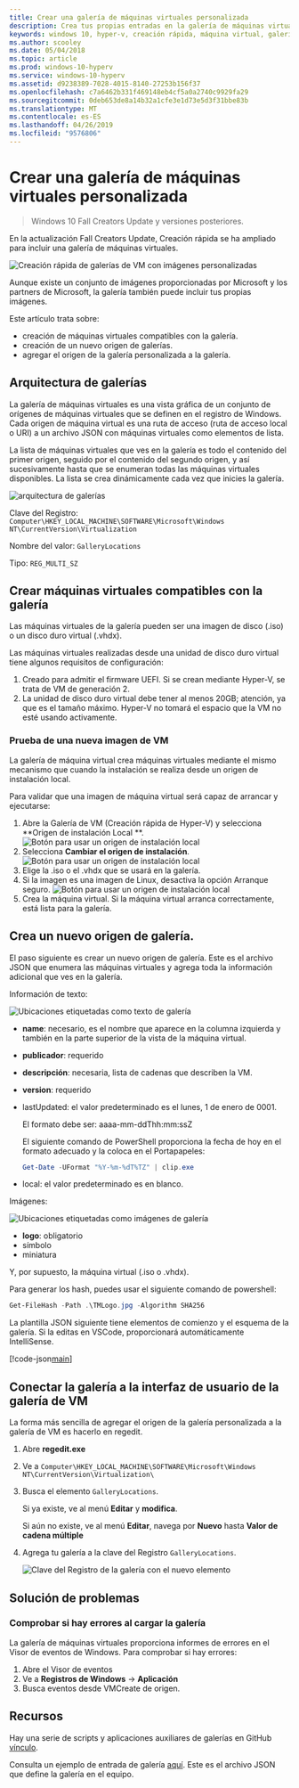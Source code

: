 ```yaml
---
title: Crear una galería de máquinas virtuales personalizada
description: Crea tus propias entradas en la galería de máquinas virtuales de Windows 10 Creators Update y versiones posteriores.
keywords: windows 10, hyper-v, creación rápida, máquina virtual, galería
ms.author: scooley
ms.date: 05/04/2018
ms.topic: article
ms.prod: windows-10-hyperv
ms.service: windows-10-hyperv
ms.assetid: d9238389-7028-4015-8140-27253b156f37
ms.openlocfilehash: c7a6462b331f469148eb4cf5a0a2740c9929fa29
ms.sourcegitcommit: 0deb653de8a14b32a1cfe3e1d73e5d3f31bbe83b
ms.translationtype: MT
ms.contentlocale: es-ES
ms.lasthandoff: 04/26/2019
ms.locfileid: "9576806"
---
```

# <a name="create-a-custom-virtual-machine-gallery"></a>Crear una galería de máquinas virtuales personalizada

> Windows 10 Fall Creators Update y versiones posteriores.

En la actualización Fall Creators Update, Creación rápida se ha ampliado para incluir una galería de máquinas virtuales.

![Creación rápida de galerías de VM con imágenes personalizadas](media/vmgallery.png)

Aunque existe un conjunto de imágenes proporcionadas por Microsoft y los partners de Microsoft, la galería también puede incluir tus propias imágenes.

Este artículo trata sobre:

* creación de máquinas virtuales compatibles con la galería.
* creación de un nuevo origen de galerías.
* agregar el origen de la galería personalizada a la galería.

## <a name="gallery-architecture"></a>Arquitectura de galerías

La galería de máquinas virtuales es una vista gráfica de un conjunto de orígenes de máquinas virtuales que se definen en el registro de Windows.  Cada origen de máquina virtual es una ruta de acceso (ruta de acceso local o URI) a un archivo JSON con máquinas virtuales como elementos de lista.

La lista de máquinas virtuales que ves en la galería es todo el contenido del primer origen, seguido por el contenido del segundo origen, y así sucesivamente hasta que se enumeran todas las máquinas virtuales disponibles.  La lista se crea dinámicamente cada vez que inicies la galería.

![arquitectura de galerías](media/vmgallery-architecture.png)

Clave del Registro: `Computer\HKEY_LOCAL_MACHINE\SOFTWARE\Microsoft\Windows NT\CurrentVersion\Virtualization`

Nombre del valor: `GalleryLocations`

Tipo: `REG_MULTI_SZ`

## <a name="create-gallery-compatible-virtual-machines"></a>Crear máquinas virtuales compatibles con la galería

Las máquinas virtuales de la galería pueden ser una imagen de disco (.iso) o un disco duro virtual (.vhdx).

Las máquinas virtuales realizadas desde una unidad de disco duro virtual tiene algunos requisitos de configuración:

1. Creado para admitir el firmware UEFI. Si se crean mediante Hyper-V, se trata de VM de generación 2.
1. La unidad de disco duro virtual debe tener al menos 20GB; atención, ya que es el tamaño máximo.  Hyper-V no tomará el espacio que la VM no esté usando activamente.

### <a name="testing-a-new-vm-image"></a>Prueba de una nueva imagen de VM

La galería de máquina virtual crea máquinas virtuales mediante el mismo mecanismo que cuando la instalación se realiza desde un origen de instalación local.

Para validar que una imagen de máquina virtual será capaz de arrancar y ejecutarse:

1. Abre la Galería de VM (Creación rápida de Hyper-V) y selecciona **Origen de instalación Local **.
  ![Botón para usar un origen de instalación local](media/use-local-source.png)
1. Selecciona **Cambiar el origen de instalación**.
  ![Botón para usar un origen de instalación local](media/change-source.png)
1. Elige la .iso o el .vhdx que se usará en la galería.
1. Si la imagen es una imagen de Linux, desactiva la opción Arranque seguro.
  ![Botón para usar un origen de instalación local](media/toggle-secure-boot.png)
1. Crea la máquina virtual.  Si la máquina virtual arranca correctamente, está lista para la galería.

## <a name="build-a-new-gallery-source"></a>Crea un nuevo origen de galería.

El paso siguiente es crear un nuevo origen de galería.  Este es el archivo JSON que enumera las máquinas virtuales y agrega toda la información adicional que ves en la galería.

Información de texto:

![Ubicaciones etiquetadas como texto de galería](media/gallery-text.png)

* **name**: necesario, es el nombre que aparece en la columna izquierda y también en la parte superior de la vista de la máquina virtual.
* **publicador**: requerido
* **descripción**: necesaria, lista de cadenas que describen la VM.
* **version**: requerido
* lastUpdated: el valor predeterminado es el lunes, 1 de enero de 0001.

  El formato debe ser: aaaa-mm-ddThh:mm:ssZ

  El siguiente comando de PowerShell proporciona la fecha de hoy en el formato adecuado y la coloca en el Portapapeles:

  ``` PowerShell
  Get-Date -UFormat "%Y-%m-%dT%TZ" | clip.exe
  ```

* local: el valor predeterminado es en blanco.

Imágenes:

![Ubicaciones etiquetadas como imágenes de galería](media/gallery-pictures.png)

* **logo**: obligatorio
* símbolo
* miniatura

Y, por supuesto, la máquina virtual (.iso o .vhdx).

Para generar los hash, puedes usar el siguiente comando de powershell:

  ``` PowerShell
  Get-FileHash -Path .\TMLogo.jpg -Algorithm SHA256
  ```

La plantilla JSON siguiente tiene elementos de comienzo y el esquema de la galería.  Si la editas en VSCode, proporcionará automáticamente IntelliSense.

[!code-json[main](../../../hyperv-tools/vmgallery/vm-gallery-template.json)]

## <a name="connect-your-gallery-to-the-vm-gallery-ui"></a>Conectar la galería a la interfaz de usuario de la galería de VM

La forma más sencilla de agregar el origen de la galería personalizada a la galería de VM es hacerlo en regedit.

1. Abre **regedit.exe**
1. Ve a `Computer\HKEY_LOCAL_MACHINE\SOFTWARE\Microsoft\Windows NT\CurrentVersion\Virtualization\`
1. Busca el elemento `GalleryLocations`.

    Si ya existe, ve al menú **Editar** y **modifica**.

    Si aún no existe, ve al menú **Editar**, navega por **Nuevo** hasta **Valor de cadena múltiple**

1. Agrega tu galería a la clave del Registro `GalleryLocations`.

    ![Clave del Registro de la galería con el nuevo elemento](media/new-gallery-uri.png)

## <a name="troubleshooting"></a>Solución de problemas

### <a name="check-for-errors-loading-gallery"></a>Comprobar si hay errores al cargar la galería

La galería de máquinas virtuales proporciona informes de errores en el Visor de eventos de Windows.  Para comprobar si hay errores:

1. Abre el Visor de eventos
1. Ve a **Registros de Windows** -> **Aplicación**
1. Busca eventos desde VMCreate de origen.

## <a name="resources"></a>Recursos

Hay una serie de scripts y aplicaciones auxiliares de galerías en GitHub [vínculo](https://github.com/MicrosoftDocs/Virtualization-Documentation/tree/live/hyperv-tools/vmgallery).

Consulta un ejemplo de entrada de galería [aquí](https://go.microsoft.com/fwlink/?linkid=851584).  Este es el archivo JSON que define la galería en el equipo.
